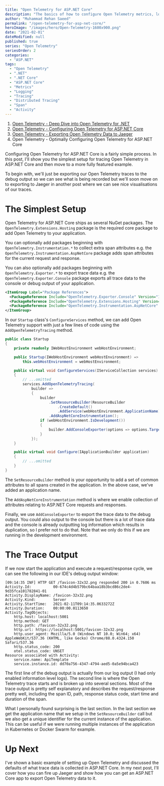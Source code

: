 ```yaml
---
title: "Open Telemetry for ASP.NET Core"
description: "The basics of how to configure Open Telemetry metrics, logs, and traces for ASP.NET Core and export the traces."
author: "Muhammad Rehan Saeed"
permalink: "/open-telemetry-for-asp-net-core/"
heroImage: "/images/hero/Open-Telemetry-1600x900.png"
date: "2021-02-01"
dateModified: null
published: true
series: "Open Telemetry"
seriesOrder: 2
categories:
  - "ASP.NET"
tags:
  - "Open Telemetry"
  - ".NET"
  - ".NET Core"
  - "ASP.NET Core"
  - "Metrics"
  - "Logging"
  - "Tracing"
  - "Distributed Tracing"
  - "Span"
  - "Activity"
---
```


1. [Open Telemetry - Deep Dive into Open Telemetry for .NET](/deep-dive-into-open-telemetry-for-net/)
2. [Open Telemetry - Configuring Open Telemetry for ASP.NET Core](/open-telemetry-for-asp-net-core/)
3. [Open Telemetry - Exporting Open Telemetry Data to Jaeger](/exporting-open-telemetry-data-to-jaeger/)
4. Open Telemetry - Optimally Configuring Open Telemetry for ASP.NET Core

Configuring Open Telemetry for ASP.NET Core is a fairly simple process. In this post, I'll show you the simplest setup for tracing Open Telemetry in ASP.NET Core and then move to a more fully featured example.

To begin with, we'll just be exporting our Open Telemetry traces to the debug output so we can see what is being recorded but we'll soon move on to exporting to Jaeger in another post where we can see nice visualisations of our traces.

# The Simplest Setup

Open Telemetry for ASP.NET Core ships as several NuGet packages. The `OpenTelemetry.Extensions.Hosting` package is the required core package to add Open Telemetry to your application.

You can optionally add packages beginning with `OpenTelemetry.Instrumentation.*` to collect extra span attributes e.g. the `OpenTelemetry.Instrumentation.AspNetCore` package adds span attributes for the current request and response.

You can also optionally add packages beginning with `OpenTelemetry.Exporter.*` to export trace data e.g. the `OpenTelemetry.Exporter.Console` package exports all trace data to the console or debug output of your application.

```xml
<ItemGroup Label="Package References">
  <PackageReference Include="OpenTelemetry.Exporter.Console" Version="1.0.1" />
  <PackageReference Include="OpenTelemetry.Extensions.Hosting" Version="1.0.0-rc2" />
  <PackageReference Include="OpenTelemetry.Instrumentation.AspNetCore" Version="1.0.0-rc2" />
</ItemGroup>
```

In our `Startup` class's `ConfigureServices` method, we can add Open Telemetry support with just a few lines of code using the `AddOpenTelemetryTracing` method.

```cs
public class Startup
{
    private readonly IWebHostEnvironment webHostEnvironment;

    public Startup(IWebHostEnvironment webHostEnvironment) =>
        this.webHostEnvironment = webHostEnvironment;

    public virtual void ConfigureServices(IServiceCollection services)
    {
        // ...omitted
        services.AddOpenTelemetryTracing(
            builder =>
            {
                builder
                    .SetResourceBuilder(ResourceBuilder
                        .CreateDefault()
                        .AddService(webHostEnvironment.ApplicationName))
                    .AddAspNetCoreInstrumentation();
                if (webHostEnvironment.IsDevelopment())
                {
                    builder.AddConsoleExporter(options => options.Targets = ConsoleExporterOutputTargets.Debug);
                }
            });
    }

    public virtual void Configure(IApplicationBuilder application)
    {
        // ...omitted
    }
}
```

The `SetResourceBuilder` method is your opportunity to add a set of common attributes to all spans created in the application. In the above case, we've added an application name.

The `AddAspNetCoreInstrumentation` method is where we enable collection of attributes relating to ASP.NET Core requests and responses.

Finally, we use `AddConsoleExporter` to export the trace data to the debug output. You could also output to the console but there is a lot of trace data and the console is already outputting log information which results in duplication, so I prefer not to do that. Note that we only do this if we are running in the development environment.

# The Trace Output

If we now start the application and execute a request/response cycle, we can see the following in our IDE's debug output window:

```
[09:14:35 INF] HTTP GET /favicon-32x32.png responded 200 in 0.7606 ms
Activity.Id:          00-674c4d4b579bc64baa18b3bcd86c2de4-9d35fca101782841-01
Activity.DisplayName: /favicon-32x32.png
Activity.Kind:        Server
Activity.StartTime:   2021-02-11T09:14:35.0633272Z
Activity.Duration:    00:00:00.0113650
Activity.TagObjects:
    http.host: localhost:5001
    http.method: GET
    http.path: /favicon-32x32.png
    http.url: https://localhost:5001/favicon-32x32.png
    http.user_agent: Mozilla/5.0 (Windows NT 10.0; Win64; x64) AppleWebKit/537.36 (KHTML, like Gecko) Chrome/88.0.4324.150 Safari/537.36
    http.status_code: 200
    otel.status_code: UNSET
Resource associated with Activity:
    service.name: ApiTemplate
    service.instance.id: dd70a756-4347-4794-aed5-0a5e94bca423
```

The first line of the debug output is actually from our log output (I had only enabled information level logs). The second line is where the Open Telemetry trace starts and is broken up into several sections. Most of the trace output is pretty self explanatory and describes the request/response pretty well, including the span ID, path, response status code, start time and duration of the span.

What I personally found surprising is the last section. In the last section we get the application name that we setup in the `SetResourceBuilder` call but we also get a unique identifier for the current instance of the application. This can be useful if we were running multiple instances of the application in Kubernetes or Docker Swarm for example.

# Up Next

I've shown a basic example of setting up Open Telemetry and discussed the defaults of what trace data is collected in ASP.NET Core. In my next post, I'll cover how you can fire up Jaeger and show how you can get an ASP.NET Core app to export Open Telemetry data to it.
